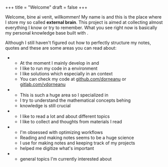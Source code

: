 +++
title = "Welcome"
draft = false
+++

Welcome, bine ai venit, willkommen! My name is and this is the place where I store my so called **external brain**. This project is aimed at collecting almost everything I know or try to remember. What you see right now is basically my personal knowledge base built with .

Although I still haven't figured out how to perfectly structure my notes, quotes and these are some areas you can read about:

-   -   At the moment I mainly develop in and
    -   I like to run my code in a environment
    -   I like solutions which especially in an context
    -   You can check my code at [github.com/dorneanu](https://github.com/dorneanu) or [gitlab.com/vdorneanu](https://gitlab.com/vdorneanu)
-   -   This is such a huge area so I specialized in
    -   I try to understand the mathematical concepts behing
    -   knowledge is still crucial
-   -   I like to read a lot and about different topics
    -   I like to collect and thoughts from materials I read
-   -   I'm obsessed with optimizing workflows
    -   Reading and making notes seems to be a huge science
    -   I use for making notes and keeping track of my projects
    -   helped me digitize what's important
-   -   general topics I'm currently interested about
